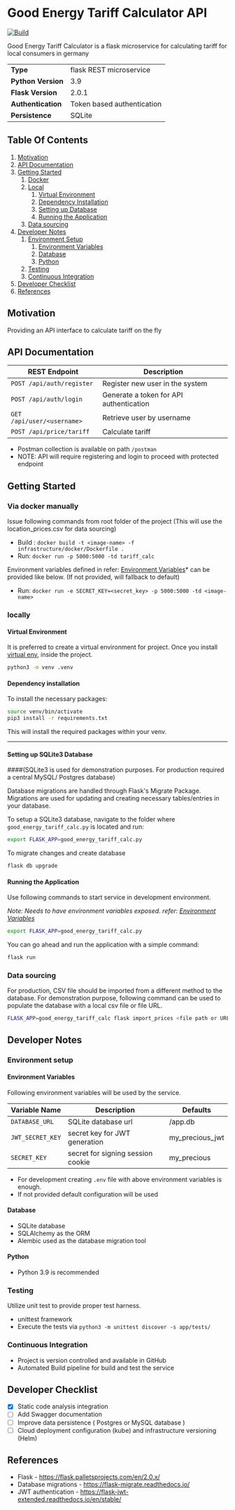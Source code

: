# Good Energy Tariff Calculator API 

[![Build](https://github.com/Thulana/GoodEnergyTariffCalculator/actions/workflows/build.yml/badge.svg?branch=main)](https://github.com/Thulana/GoodEnergyTariffCalculator/actions/workflows/build.yml)

Good Energy Tariff Calculator is a flask microservice for calculating tariff for local consumers in germany

| 	                           | 	                              |
|-----------------------------|--------------------------------|
| **Type**                	   | flask REST microservice 	      |
| **Python Version**          | 3.9                          	 |
| **Flask Version**         	 | 2.0.1               	          |
| **Authentication**          | Token based authentication     |
| **Persistence**             | SQLite                         |

## Table Of Contents

1. [Motivation](#motivation)
2. [API Documentation](#api-documentation)
3. [Getting Started](#getting-started)
   1. [Docker](#via-docker-manually)
   2. [Local](#locally)
      1. [Virtual Environment](#virtual-environment)
      2. [Dependency Installation](#dependency-installation)
      3. [Setting up Database](#setting-up-sqlite3-database)
      4. [Running the Application](#running-the-application)
   3. [Data sourcing](#data-sourcing)
4. [Developer Notes](#developer-notes)
    1. [Environment Setup](#environment-setup)
       1. [Environment Variables](#environment-variables)
       2. [Database](#database)
       3. [Python](#python)
    2. [Testing](#testing)
    3. [Continuous Integration](#continuous-integration)
5. [Developer Checklist](#developer-checklist)
8. [References](#references)

## Motivation

Providing an API interface to calculate tariff on the fly

## API Documentation
| REST Endpoint        	              | Description                  	         |
|-------------------------------------|----------------------------------------|
| `POST /api/auth/register`        	  | Register new user in the system        | 
| `POST /api/auth/login`        	     | Generate a token for API authentication | 
| `GET /api/user/<username>`        	 | Retrieve user by username              | 
| `POST /api/price/tariff`        	   | Calculate tariff                       |

* Postman collection is available on path `/postman`
* NOTE: API will require registering and login to proceed with protected endpoint

## Getting Started

### Via docker manually

Issue following commands from root folder of the project
(This will use the location_prices.csv for data sourcing)

* Build : `docker build -t <image-name> -f infrastructure/docker/Dockerfile .`
* Run: `docker run -p 5000:5000 -td tariff_calc`

Environment variables defined in refer: [Environment Variables](#environment-variables)* can be provided like below. (If not provided, will fallback to default)

* Run: `docker run -e SECRET_KEY=<secret_key> -p 5000:5000 -td <image-name>`

### locally

#### Virtual Environment

It is preferred to create a virtual environment for project. Once you install [virtual env](https://virtualenv.pypa.io/en/stable/installation/), inside the 
project.

```bash
python3 -m venv .venv
```

#### Dependency installation

To install the necessary packages:

```bash
source venv/bin/activate
pip3 install -r requirements.txt
```

This will install the required packages within your venv.

---

#### Setting up SQLite3 Database
####(SQLite3 is used for demonstration purposes. For production required a central MySQL/ Postgres database)

Database migrations are handled through Flask's Migrate Package. Migrations are used for updating and creating necessary tables/entries in your database.

To setup a SQLite3 database, navigate to the folder where `good_energy_tariff_calc.py` is located and run:

```bash
export FLASK_APP=good_energy_tariff_calc.py
```

To migrate changes and create database

```bash
flask db upgrade
```

#### Running the Application

Use following commands to start service in development environment.

*Note: Needs to have environment variables exposed. refer: [Environment Variables](#environment-variables)*

```bash
export FLASK_APP=good_energy_tariff_calc.py
```

You can go ahead and run the application with a simple command:

```bash
flask run
```

### Data sourcing

For production, CSV file should be imported from a different method to the database. For demonstration
purpose, following command can be used to populate the database with a local csv file or file URL.

```bash
FLASK_APP=good_energy_tariff_calc flask import_prices <file path or URL>
```

## Developer Notes

### Environment setup

#### Environment Variables

Following environment variables will be used by the service.

| Variable Name        	                           | Description                  	    | Defaults |
|--------------------------------------------------|-----------------------------------|-----------|
| `DATABASE_URL`        	                           | SQLite database url               | /app.db |
| `JWT_SECRET_KEY`                                       | secret key for JWT generation     | my_precious_jwt |
| `SECRET_KEY`                                       | secret for signing session cookie | my_precious |

* For development creating `.env` file with above environment variables is enough.
* If not provided default configuration will be used

#### Database

* SQLite database
* SQLAlchemy as the ORM
* Alembic used as the database migration tool

#### Python

* Python 3.9 is recommended

### Testing

Utilize unit test to provide proper test harness.

* unittest framework
* Execute the tests via `python3 -m unittest discover -s app/tests/`

### Continuous Integration

* Project is version controlled and available in GitHub
* Automated Build pipeline for build and test the service

## Developer Checklist

* [x] Static code analysis integration
* [ ] Add Swagger documentation 
* [ ] Improve data persistence ( Postgres or MySQL database )
* [ ] Cloud deployment configuration (kube) and infrastructure versioning (Helm)

## References

* Flask - https://flask.palletsprojects.com/en/2.0.x/
* Database migrations - https://flask-migrate.readthedocs.io/
* JWT authentication - https://flask-jwt-extended.readthedocs.io/en/stable/



